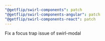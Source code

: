 ```yaml
---
"@getflip/swirl-components": patch
"@getflip/swirl-components-angular": patch
"@getflip/swirl-components-react": patch
---
```


Fix a focus trap issue of swirl-modal
